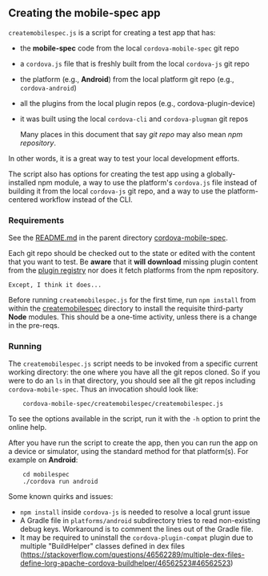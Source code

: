 <!--
#
# Licensed to the Apache Software Foundation (ASF) under one
# or more contributor license agreements.  See the NOTICE file
# distributed with this work for additional information
# regarding copyright ownership.  The ASF licenses this file
# to you under the Apache License, Version 2.0 (the
# "License"); you may not use this file except in compliance
# with the License.  You may obtain a copy of the License at
#
# http://www.apache.org/licenses/LICENSE-2.0
#
# Unless required by applicable law or agreed to in writing,
# software distributed under the License is distributed on an
# "AS IS" BASIS, WITHOUT WARRANTIES OR CONDITIONS OF ANY
#  KIND, either express or implied.  See the License for the
# specific language governing permissions and limitations
# under the License.
#
-->

## Creating the mobile-spec app

`createmobilespec.js` is a script for creating a test app that has:

  * the **mobile-spec** code from the local `cordova-mobile-spec` git repo
  * a `cordova.js` file that is freshly built from the local `cordova-js`
    git repo
  * the platform (e.g., **Android**) from the local platform git repo (e.g.,
    `cordova-android`)
  * all the plugins from the local plugin repos (e.g., cordova-plugin-device)
  * it was built using the local `cordova-cli` and `cordova-plugman` git repos

	Many places in this document that say *git repo*
	may also mean *npm repository*.

In other words, it is a great way to test your local development efforts.

The script also has options for creating the test app using a
globally-installed npm module, a way to use the platform's `cordova.js` file
instead of building it from the local `cordova-js` git repo,
and a way to use the platform-centered workflow instead of the CLI.

### Requirements

See the [README.md](../README.md) in the parent directory
[cordova-mobile-spec](..).

Each git repo should be checked out to the state or edited with the content
that you want to test. Be **aware** that it **will** **download** missing plugin content from the
[plugin registry](http://plugins.cordova.io)
nor does it fetch platforms from the npm repository.

	Except, I think it does...

Before running `createmobilespec.js` for the first time, run `npm install`
from within the [createmobilespec](.) directory to install the requisite
third-party **Node** modules. This should be a one-time activity,
unless there is a change in the pre-reqs.

### Running

The `createmobilespec.js` script needs to be invoked from a specific
current working directory:
the one where you have all the git repos cloned.
So if you were to do an `ls` in that directory,
you should see all the git repos including `cordova-mobile-spec`.
Thus an invocation should look like:

        cordova-mobile-spec/createmobilespec/createmobilespec.js

To see the options available in the script,
run it with the `-h` option to print the online help.

After you have run the script to create the app,
then you can run the app on a device or simulator,
using the standard method for that platform(s).
For example on **Android**:

        cd mobilespec
        ./cordova run android

Some known quirks and issues:

* `npm install` inside `cordova-js` is needed to resolve a local grunt issue
* A Gradle file in `platforms/android` subdirectory tries to read non-existing debug keys. Workaround is to comment the lines out of the Gradle file.
* It may be required to uninstall the `cordova-plugin-compat` plugin due to multiple "BuildHelper" classes defined in dex files (<https://stackoverflow.com/questions/46562289/multiple-dex-files-define-lorg-apache-cordova-buildhelper/46562523#46562523>)

